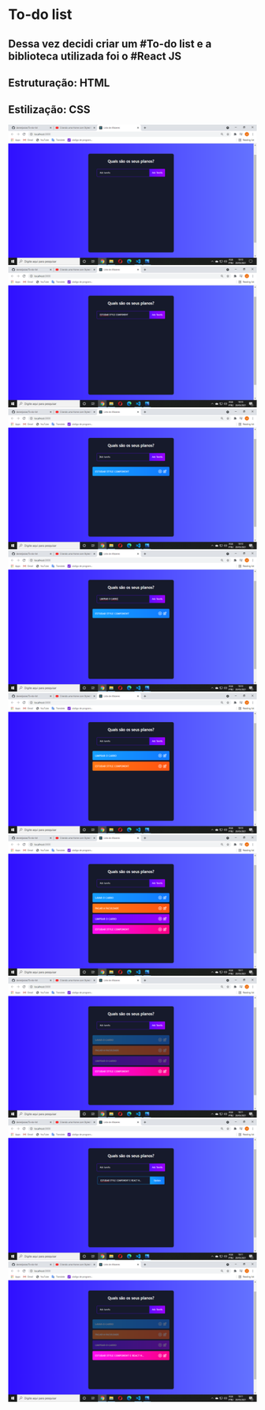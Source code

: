 # To-do list
## Dessa vez decidi criar um #To-do list e a biblioteca utilizada foi o #React JS
## Estruturação: HTML
## Estilização: CSS


<img src="src/img/readme1.png" />
<br/>
<img src="src/img/readme2.png" />
<br/>
<img src="src/img/readme3.png" />
<br/>
<img src="src/img/readme4.png" />
<br/>
<img src="src/img/readme5.png" />
<br/>
<img src="src/img/readme6.png" />
<br/>
<img src="src/img/readme7.png" />
<br/>
<img src="src/img/readme8.png" />
<br/>
<img src="src/img/readme9.png" />
<br/>


